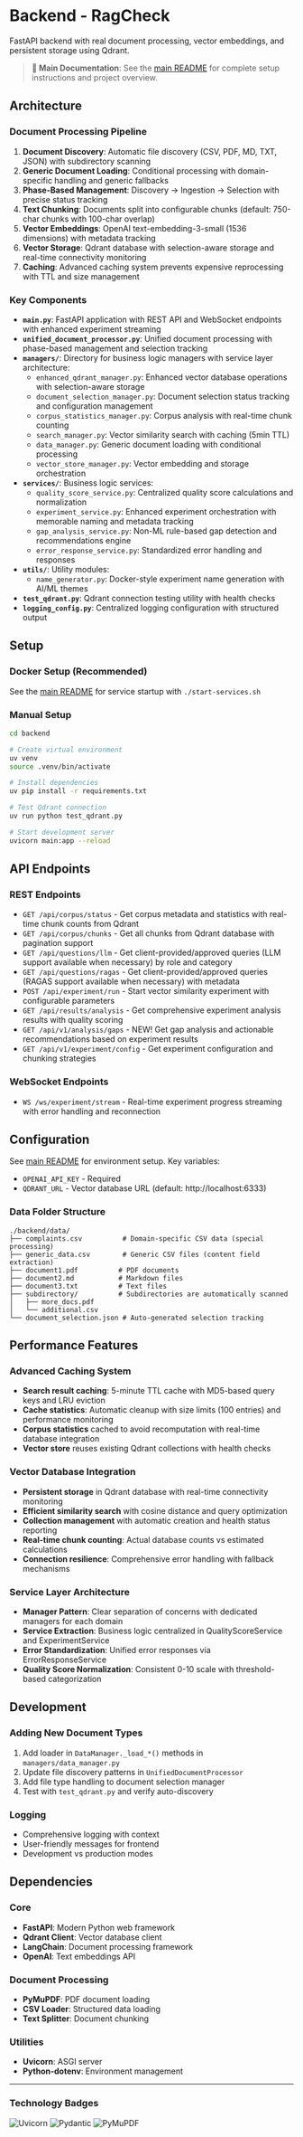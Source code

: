 # Backend - RagCheck

FastAPI backend with real document processing, vector embeddings, and persistent storage using Qdrant.

> **📖 Main Documentation**: See the [main README](../README.md) for complete setup instructions and project overview.

## Architecture

### Document Processing Pipeline
1. **Document Discovery**: Automatic file discovery (CSV, PDF, MD, TXT, JSON) with subdirectory scanning
2. **Generic Document Loading**: Conditional processing with domain-specific handling and generic fallbacks
3. **Phase-Based Management**: Discovery → Ingestion → Selection with precise status tracking
4. **Text Chunking**: Documents split into configurable chunks (default: 750-char chunks with 100-char overlap)
5. **Vector Embeddings**: OpenAI text-embedding-3-small (1536 dimensions) with metadata tracking
6. **Vector Storage**: Qdrant database with selection-aware storage and real-time connectivity monitoring
7. **Caching**: Advanced caching system prevents expensive reprocessing with TTL and size management

### Key Components
- **`main.py`**: FastAPI application with REST API and WebSocket endpoints with enhanced experiment streaming
- **`unified_document_processor.py`**: Unified document processing with phase-based management and selection tracking
- **`managers/`**: Directory for business logic managers with service layer architecture:
  - `enhanced_qdrant_manager.py`: Enhanced vector database operations with selection-aware storage
  - `document_selection_manager.py`: Document selection status tracking and configuration management  
  - `corpus_statistics_manager.py`: Corpus analysis with real-time chunk counting
  - `search_manager.py`: Vector similarity search with caching (5min TTL)
  - `data_manager.py`: Generic document loading with conditional processing
  - `vector_store_manager.py`: Vector embedding and storage orchestration
- **`services/`**: Business logic services:
  - `quality_score_service.py`: Centralized quality score calculations and normalization
  - `experiment_service.py`: Enhanced experiment orchestration with memorable naming and metadata tracking
  - `gap_analysis_service.py`: Non-ML rule-based gap detection and recommendations engine
  - `error_response_service.py`: Standardized error handling and responses
- **`utils/`**: Utility modules:
  - `name_generator.py`: Docker-style experiment name generation with AI/ML themes
- **`test_qdrant.py`**: Qdrant connection testing utility with health checks
- **`logging_config.py`**: Centralized logging configuration with structured output

## Setup

### Docker Setup (Recommended)
See the [main README](../README.md) for service startup with `./start-services.sh`

### Manual Setup
```bash
cd backend

# Create virtual environment
uv venv
source .venv/bin/activate

# Install dependencies
uv pip install -r requirements.txt

# Test Qdrant connection
uv run python test_qdrant.py

# Start development server
uvicorn main:app --reload
```

## API Endpoints

### REST Endpoints
- `GET /api/corpus/status` - Get corpus metadata and statistics with real-time chunk counts from Qdrant
- `GET /api/corpus/chunks` - Get all chunks from Qdrant database with pagination support
- `GET /api/questions/llm` - Get client-provided/approved queries (LLM support available when necessary) by role and category
- `GET /api/questions/ragas` - Get client-provided/approved queries (RAGAS support available when necessary) with metadata
- `POST /api/experiment/run` - Start vector similarity experiment with configurable parameters
- `GET /api/results/analysis` - Get comprehensive experiment analysis results with quality scoring
- `GET /api/v1/analysis/gaps` - NEW! Get gap analysis and actionable recommendations based on experiment results
- `GET /api/v1/experiment/config` - Get experiment configuration and chunking strategies

### WebSocket Endpoints
- `WS /ws/experiment/stream` - Real-time experiment progress streaming with error handling and reconnection

## Configuration

See [main README](../README.md) for environment setup. Key variables:
- `OPENAI_API_KEY` - Required
- `QDRANT_URL` - Vector database URL (default: http://localhost:6333)

### Data Folder Structure
```
./backend/data/
├── complaints.csv          # Domain-specific CSV data (special processing)
├── generic_data.csv        # Generic CSV files (content field extraction)
├── document1.pdf          # PDF documents
├── document2.md           # Markdown files
├── document3.txt          # Text files  
├── subdirectory/          # Subdirectories are automatically scanned
│   ├── more_docs.pdf
│   └── additional.csv
└── document_selection.json # Auto-generated selection tracking
```

## Performance Features

### Advanced Caching System
- **Search result caching**: 5-minute TTL cache with MD5-based query keys and LRU eviction
- **Cache statistics**: Automatic cleanup with size limits (100 entries) and performance monitoring  
- **Corpus statistics** cached to avoid recomputation with real-time database integration
- **Vector store** reuses existing Qdrant collections with health checks

### Vector Database Integration
- **Persistent storage** in Qdrant database with real-time connectivity monitoring
- **Efficient similarity search** with cosine distance and query optimization
- **Collection management** with automatic creation and health status reporting
- **Real-time chunk counting**: Actual database counts vs estimated calculations
- **Connection resilience**: Comprehensive error handling with fallback mechanisms

### Service Layer Architecture  
- **Manager Pattern**: Clear separation of concerns with dedicated managers for each domain
- **Service Extraction**: Business logic centralized in QualityScoreService and ExperimentService
- **Error Standardization**: Unified error responses via ErrorResponseService
- **Quality Score Normalization**: Consistent 0-10 scale with threshold-based categorization

## Development

### Adding New Document Types
1. Add loader in `DataManager._load_*()` methods in `managers/data_manager.py`
2. Update file discovery patterns in `UnifiedDocumentProcessor`
3. Add file type handling to document selection manager
4. Test with `test_qdrant.py` and verify auto-discovery

### Logging
- Comprehensive logging with context
- User-friendly messages for frontend
- Development vs production modes

## Dependencies

### Core
- **FastAPI**: Modern Python web framework
- **Qdrant Client**: Vector database client
- **LangChain**: Document processing framework
- **OpenAI**: Text embeddings API

### Document Processing
- **PyMuPDF**: PDF document loading
- **CSV Loader**: Structured data loading
- **Text Splitter**: Document chunking

### Utilities

- **Uvicorn**: ASGI server
- **Python-dotenv**: Environment management

---

### Technology Badges
![Uvicorn](https://img.shields.io/badge/Uvicorn-0.27+-009688?style=flat&logoColor=white)
![Pydantic](https://img.shields.io/badge/Pydantic-2.8+-E92063?style=flat&logo=pydantic&logoColor=white)
![PyMuPDF](https://img.shields.io/badge/PyMuPDF-PDF_Processing-red?style=flat&logoColor=white)